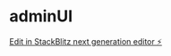 # adminUI

[Edit in StackBlitz next generation editor ⚡️](https://stackblitz.com/~/github.com/zvezdniyLord/adminUI)